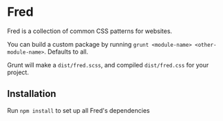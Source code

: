 # Fred

Fred is a collection of common CSS patterns for websites.

You can build a custom package by running `grunt <module-name> <other-module-name>`. Defaults to all.

Grunt will make a `dist/fred.scss`, and compiled `dist/fred.css` for your project.



## Installation

Run `npm install` to set up all Fred's dependencies